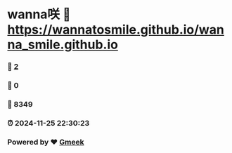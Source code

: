# wanna咲 :link: https://wannatosmile.github.io/wanna_smile.github.io 
### :page_facing_up: [2](https://wannatosmile.github.io/wanna_smile.github.io/tag.html) 
### :speech_balloon: 0 
### :hibiscus: 8349 
### :alarm_clock: 2024-11-25 22:30:23 
### Powered by :heart: [Gmeek](https://github.com/Meekdai/Gmeek)
